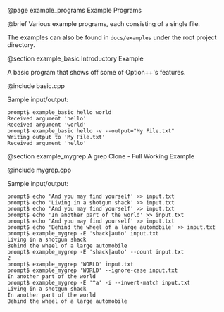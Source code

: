 @page example_programs Example Programs

@brief Various example programs, each consisting of a single file.

The examples can also be found in `docs/examples` under the root
project directory.

@section example_basic Introductory Example

A basic program that shows off some of Option++'s features.

@include basic.cpp

Sample input/output:

```
prompt$ example_basic hello world
Received argument 'hello'
Received argument 'world'
prompt$ example_basic hello -v --output="My File.txt"
Writing output to 'My File.txt'
Received argument 'hello'
```

@section example_mygrep A grep Clone - Full Working Example

@include mygrep.cpp

Sample input/output:

```
prompt$ echo 'And you may find yourself' >> input.txt
prompt$ echo 'Living in a shotgun shack' >> input.txt
prompt$ echo 'And you may find yourself' >> input.txt
prompt$ echo 'In another part of the world' >> input.txt
prompt$ echo 'And you may find yourself' >> input.txt
prompt$ echo 'Behind the wheel of a large automobile' >> input.txt
prompt$ example_mygrep -E 'shack|auto' input.txt
Living in a shotgun shack
Behind the wheel of a large automobile
prompt$ example_mygrep -E 'shack|auto' --count input.txt
2
prompt$ example_mygrep 'WORLD' input.txt
prompt$ example_mygrep 'WORLD' --ignore-case input.txt
In another part of the world
prompt$ example_mygrep -E '^a' -i --invert-match input.txt
Living in a shotgun shack
In another part of the world
Behind the wheel of a large automobile
```
